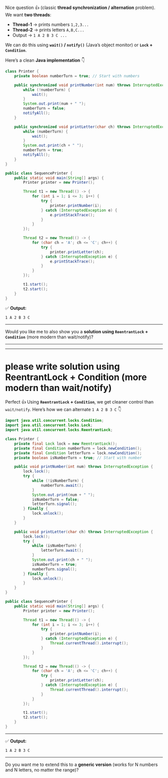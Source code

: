 Nice question 👍 (classic **thread synchronization / alternation** problem).
We want **two threads**:

* **Thread-1** → prints numbers `1,2,3...`
* **Thread-2** → prints letters `A,B,C...`
* Output → `1 A 2 B 3 C ...`

We can do this using **`wait()` / `notify()`** (Java’s object monitor) or **`Lock` + `Condition`**.

Here’s a clean **Java implementation** 👇

```java
class Printer {
    private boolean numberTurn = true; // Start with numbers

    public synchronized void printNumber(int num) throws InterruptedException {
        while (!numberTurn) {
            wait();
        }
        System.out.print(num + " ");
        numberTurn = false;
        notifyAll();
    }

    public synchronized void printLetter(char ch) throws InterruptedException {
        while (numberTurn) {
            wait();
        }
        System.out.print(ch + " ");
        numberTurn = true;
        notifyAll();
    }
}

public class SequencePrinter {
    public static void main(String[] args) {
        Printer printer = new Printer();

        Thread t1 = new Thread(() -> {
            for (int i = 1; i <= 3; i++) {
                try {
                    printer.printNumber(i);
                } catch (InterruptedException e) {
                    e.printStackTrace();
                }
            }
        });

        Thread t2 = new Thread(() -> {
            for (char ch = 'A'; ch <= 'C'; ch++) {
                try {
                    printer.printLetter(ch);
                } catch (InterruptedException e) {
                    e.printStackTrace();
                }
            }
        });

        t1.start();
        t2.start();
    }
}
```

✅ **Output:**

```
1 A 2 B 3 C 
```

---

Would you like me to also show you a **solution using `ReentrantLock` + `Condition`** (more modern than wait/notify)?


---
---

# please write solution using ReentrantLock + Condition (more modern than wait/notify)

Perfect 👍 Using **`ReentrantLock` + `Condition`**, we get cleaner control than `wait/notify`.
Here’s how we can alternate `1 A 2 B 3 C` 👇

```java
import java.util.concurrent.locks.Condition;
import java.util.concurrent.locks.Lock;
import java.util.concurrent.locks.ReentrantLock;

class Printer {
    private final Lock lock = new ReentrantLock();
    private final Condition numberTurn = lock.newCondition();
    private final Condition letterTurn = lock.newCondition();
    private boolean isNumberTurn = true; // Start with number

    public void printNumber(int num) throws InterruptedException {
        lock.lock();
        try {
            while (!isNumberTurn) {
                numberTurn.await();
            }
            System.out.print(num + " ");
            isNumberTurn = false;
            letterTurn.signal();
        } finally {
            lock.unlock();
        }
    }

    public void printLetter(char ch) throws InterruptedException {
        lock.lock();
        try {
            while (isNumberTurn) {
                letterTurn.await();
            }
            System.out.print(ch + " ");
            isNumberTurn = true;
            numberTurn.signal();
        } finally {
            lock.unlock();
        }
    }
}

public class SequencePrinter {
    public static void main(String[] args) {
        Printer printer = new Printer();

        Thread t1 = new Thread(() -> {
            for (int i = 1; i <= 3; i++) {
                try {
                    printer.printNumber(i);
                } catch (InterruptedException e) {
                    Thread.currentThread().interrupt();
                }
            }
        });

        Thread t2 = new Thread(() -> {
            for (char ch = 'A'; ch <= 'C'; ch++) {
                try {
                    printer.printLetter(ch);
                } catch (InterruptedException e) {
                    Thread.currentThread().interrupt();
                }
            }
        });

        t1.start();
        t2.start();
    }
}
```

---

✅ **Output:**

```
1 A 2 B 3 C 
```

---

Do you want me to extend this to a **generic version** (works for N numbers and N letters, no matter the range)?
